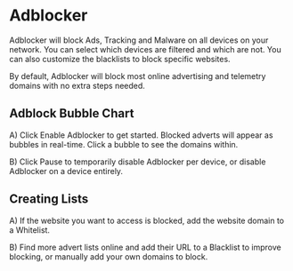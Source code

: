 # Adblocker

Adblocker will block Ads, Tracking and Malware on all devices on your network. You can select which devices are filtered and which are not. You can also customize the blacklists to block specific websites.

By default, Adblocker will block most online advertising and telemetry domains with no extra steps needed.

## Adblock Bubble Chart

A) Click Enable Adblocker to get started. Blocked adverts will appear as bubbles in real-time. Click a bubble to see the domains within.

B) Click Pause to temporarily disable Adblocker per device, or disable Adblocker on a device entirely.

## Creating Lists

A) If the website you want to access is blocked, add the website domain to a Whitelist.

B) Find more advert lists online and add their URL to a Blacklist to improve blocking, or manually add your own domains to block.
